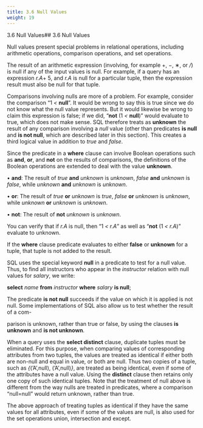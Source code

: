 ```yaml
---
title: 3.6 Null Values
weight: 19
---
```


3.6 Null Values## 3.6 Null Values

Null values present special problems in relational operations, including arithmetic operations, comparison operations, and set operations.

The result of an arithmetic expression (involving, for example +, −, ∗, or _/_) is null if any of the input values is null. For example, if a query has an expression _r.A_\+ 5, and _r.A_ is null for a particular tuple, then the expression result must also be null for that tuple.

Comparisons involving nulls are more of a problem. For example, consider the comparison “1 _<_ **null**”. It would be wrong to say this is true since we do not know what the null value represents. But it would likewise be wrong to claim this expression is false; if we did, “**not** (1 _<_ **null**)” would evaluate to true, which does not make sense. SQL therefore treats as **unknown** the result of any comparison involving a _null_ value (other than predicates **is null** and **is not null**, which are described later in this section). This creates a third logical value in addition to _true_ and _false_.

Since the predicate in a **where** clause can involve Boolean operations such as **and**, **or**, and **not** on the results of comparisons, the definitions of the Boolean operations are extended to deal with the value **unknown**.

• **and**: The result of _true_ **and** _unknown_ is _unknown_, _false_ **and** _unknown_ is _false_, while _unknown_ **and** _unknown_ is _unknown_.

• **or**: The result of _true_ **or** _unknown_ is _true_, _false_ **or** _unknown_ is _unknown_, while _unknown_ **or** _unknown_ is _unknown_.

• **not**: The result of **not** _unknown_ is _unknown_.

You can verify that if _r.A_ is null, then “1 _< r.A_” as well as “**not** (1 _< r.A_)” evaluate to unknown.  

If the **where** clause predicate evaluates to either **false** or **unknown** for a tuple, that tuple is not added to the result.

SQL uses the special keyword **null** in a predicate to test for a null value. Thus, to find all instructors who appear in the _instructor_ relation with null values for _salary_, we write:

**select** _name_ 
**from** _instructor_ 
**where** _salary_ **is null**;

The predicate **is not null** succeeds if the value on which it is applied is not null. Some implementations of SQL also allow us to test whether the result of a com-

parison is unknown, rather than true or false, by using the clauses **is unknown** and **is not unknown**.

When a query uses the **select distinct** clause, duplicate tuples must be eliminated. For this purpose, when comparing values of corresponding attributes from two tuples, the values are treated as identical if either both are non-null and equal in value, or both are null. Thus two copies of a tuple, such as _{_(’A’,null), (’A’,null)_}_, are treated as being identical, even if some of the attributes have a null value. Using the **distinct** clause then retains only one copy of such identical tuples. Note that the treatment of null above is different from the way nulls are treated in predicates, where a comparison “null=null” would return unknown, rather than true.

The above approach of treating tuples as identical if they have the same values for all attributes, even if some of the values are null, is also used for the set operations union, intersection and except.

